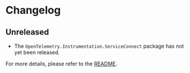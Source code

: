 # Changelog

## Unreleased

* The `OpenTelemetry.Instrumentation.ServiceConnect` package has not yet been released.

For more details, please refer to the [README](README.md).

